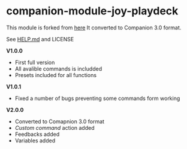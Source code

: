 # companion-module-joy-playdeck

This module is forked from [here](https://github.com/bitfocus/companion-module-joy-playdeck)
It converted to Companion 3.0 format.

See [HELP.md](https://github.com/semenovnick/companion-module-joy-playdeck/blob/master/companion/HELP.md) and LICENSE

**V1.0.0**

- First full version
- All avalible commands is includded
- Presets included for all functions

**V1.0.1**

- Fixed a number of bugs preventing some commands form working

**V2.0.0**

- Converted to Comapnion 3.0 format
- _Custom command_ action added
- Feedbacks added
- Variables added
